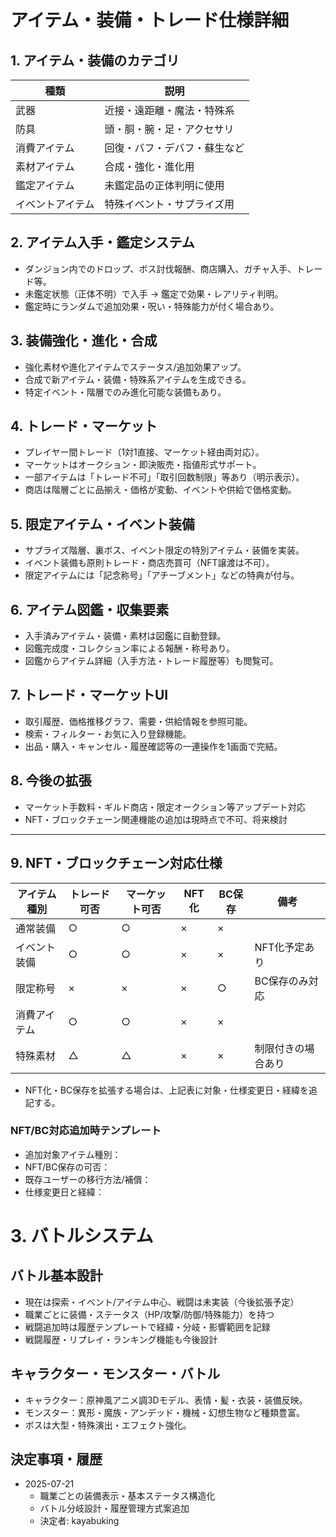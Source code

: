 # アイテム・装備・トレード仕様詳細

## 1. アイテム・装備のカテゴリ
| 種類            | 説明                              |
|-----------------|-----------------------------------|
| 武器            | 近接・遠距離・魔法・特殊系        |
| 防具            | 頭・胴・腕・足・アクセサリ        |
| 消費アイテム    | 回復・バフ・デバフ・蘇生など      |
| 素材アイテム    | 合成・強化・進化用                |
| 鑑定アイテム    | 未鑑定品の正体判明に使用          |
| イベントアイテム| 特殊イベント・サプライズ用         |

## 2. アイテム入手・鑑定システム
- ダンジョン内でのドロップ、ボス討伐報酬、商店購入、ガチャ入手、トレード等。
- 未鑑定状態（正体不明）で入手 → 鑑定で効果・レアリティ判明。
- 鑑定時にランダムで追加効果・呪い・特殊能力が付く場合あり。

## 3. 装備強化・進化・合成
- 強化素材や進化アイテムでステータス/追加効果アップ。
- 合成で新アイテム・装備・特殊系アイテムを生成できる。
- 特定イベント・階層でのみ進化可能な装備もあり。

## 4. トレード・マーケット
- プレイヤー間トレード（1対1直接、マーケット経由両対応）。
- マーケットはオークション・即決販売・指値形式サポート。
- 一部アイテムは「トレード不可」「取引回数制限」等あり（明示表示）。
- 商店は階層ごとに品揃え・価格が変動、イベントや供給で価格変動。

## 5. 限定アイテム・イベント装備
- サプライズ階層、裏ボス、イベント限定の特別アイテム・装備を実装。
- イベント装備も原則トレード・商店売買可（NFT譲渡は不可）。
- 限定アイテムには「記念称号」「アチーブメント」などの特典が付与。

## 6. アイテム図鑑・収集要素
- 入手済みアイテム・装備・素材は図鑑に自動登録。
- 図鑑完成度・コレクション率による報酬・称号あり。
- 図鑑からアイテム詳細（入手方法・トレード履歴等）も閲覧可。

## 7. トレード・マーケットUI
- 取引履歴、価格推移グラフ、需要・供給情報を参照可能。
- 検索・フィルター・お気に入り登録機能。
- 出品・購入・キャンセル・履歴確認等の一連操作を1画面で完結。

## 8. 今後の拡張
- マーケット手数料・ギルド商店・限定オークション等アップデート対応
- NFT・ブロックチェーン関連機能の追加は現時点で不可、将来検討

---

## 9. NFT・ブロックチェーン対応仕様

| アイテム種別     | トレード可否 | マーケット可否 | NFT化 | BC保存 | 備考                |
|------------------|--------------|----------------|-------|--------|---------------------|
| 通常装備         | ○            | ○              | ×     | ×      |                     |
| イベント装備     | ○            | ○              | ×     | ×      | NFT化予定あり       |
| 限定称号         | ×            | ×              | ×     | ○      | BC保存のみ対応      |
| 消費アイテム     | ○            | ○              | ×     | ×      |                     |
| 特殊素材         | △            | △              | ×     | ×      | 制限付きの場合あり  |

- NFT化・BC保存を拡張する場合は、上記表に対象・仕様変更日・経緯を追記する。

### NFT/BC対応追加時テンプレート
- 追加対象アイテム種別：
- NFT/BC保存の可否：
- 既存ユーザーの移行方法/補償：
- 仕様変更日と経緯：

# 3. バトルシステム

## バトル基本設計
- 現在は探索・イベント/アイテム中心、戦闘は未実装（今後拡張予定）
- 職業ごとに装備・ステータス（HP/攻撃/防御/特殊能力）を持つ
- 戦闘追加時は履歴テンプレートで経緯・分岐・影響範囲を記録
- 戦闘履歴・リプレイ・ランキング機能も今後設計

## キャラクター・モンスター・バトル
- キャラクター：原神風アニメ調3Dモデル、表情・髪・衣装・装備反映。
- モンスター：異形・魔族・アンデッド・機械・幻想生物など種類豊富。
- ボスは大型・特殊演出・エフェクト強化。

## 決定事項・履歴
- 2025-07-21
  - 職業ごとの装備表示・基本ステータス構造化
  - バトル分岐設計・履歴管理方式案追加
  - 決定者: kayabuking
